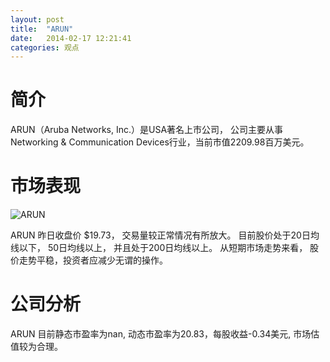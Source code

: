 ```yaml
---
layout: post
title:  "ARUN"
date:   2014-02-17 12:21:41
categories: 观点
---
```


# 简介
ARUN（Aruba Networks, Inc.）是USA著名上市公司，
公司主要从事Networking & Communication Devices行业，当前市值2209.98百万美元。

# 市场表现

![ARUN](http://finviz.com/chart.ashx?t=ARUN&ty=c&ta=1&p=d&s=l)

ARUN 昨日收盘价 $19.73，
交易量较正常情况有所放大。
目前股价处于20日均线以下，
50日均线以上，
并且处于200日均线以上。
从短期市场走势来看，
股价走势平稳，投资者应减少无谓的操作。

# 公司分析
ARUN 目前静态市盈率为nan, 动态市盈率为20.83，每股收益-0.34美元,
市场估值较为合理。

